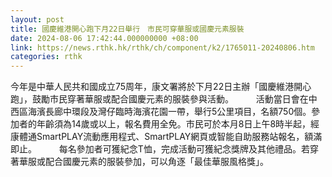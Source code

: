 ```yaml
---
layout: post
title: 國慶維港開心跑下月22日舉行　市民可穿華服或國慶元素服裝
date: 2024-08-06 17:42:44.000000000 +08:00
link: https://news.rthk.hk/rthk/ch/component/k2/1765011-20240806.htm
categories: rthk
---
```


今年是中華人民共和國成立75周年，康文署將於下月22日主辦「國慶維港開心跑」，鼓勵市民穿著華服或配合國慶元素的服裝參與活動。
　　 
活動當日會在中西區海濱長廊中環段及灣仔臨時海濱花園一帶，舉行5公里項目，名額750個。參加者的年齡須為14歲或以上，報名費用全免。市民可於本月8日上午8時半起，經康體通SmartPLAY流動應用程式、SmartPLAY網頁或智能自助服務站報名，額滿即止。
　　 
每名參加者可獲紀念T恤，完成活動可獲紀念獎牌及其他禮品。若穿著華服或配合國慶元素的服裝參加，可以角逐「最佳華服風格獎」。　
